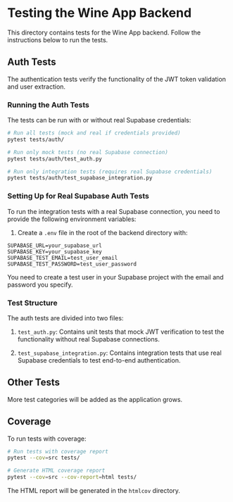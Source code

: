 # Testing the Wine App Backend

This directory contains tests for the Wine App backend. Follow the instructions below to run the tests.

## Auth Tests

The authentication tests verify the functionality of the JWT token validation and user extraction.

### Running the Auth Tests

The tests can be run with or without real Supabase credentials:

```bash
# Run all tests (mock and real if credentials provided)
pytest tests/auth/

# Run only mock tests (no real Supabase connection)
pytest tests/auth/test_auth.py

# Run only integration tests (requires real Supabase credentials)
pytest tests/auth/test_supabase_integration.py
```

### Setting Up for Real Supabase Auth Tests

To run the integration tests with a real Supabase connection, you need to provide the following environment variables:

1. Create a `.env` file in the root of the backend directory with:

```
SUPABASE_URL=your_supabase_url
SUPABASE_KEY=your_supabase_key
SUPABASE_TEST_EMAIL=test_user_email
SUPABASE_TEST_PASSWORD=test_user_password
```

You need to create a test user in your Supabase project with the email and password you specify.

### Test Structure

The auth tests are divided into two files:

1. `test_auth.py`: Contains unit tests that mock JWT verification to test the functionality without real Supabase connections.

2. `test_supabase_integration.py`: Contains integration tests that use real Supabase credentials to test end-to-end authentication.

## Other Tests

More test categories will be added as the application grows.

## Coverage

To run tests with coverage:

```bash
# Run tests with coverage report
pytest --cov=src tests/

# Generate HTML coverage report
pytest --cov=src --cov-report=html tests/
```

The HTML report will be generated in the `htmlcov` directory. 